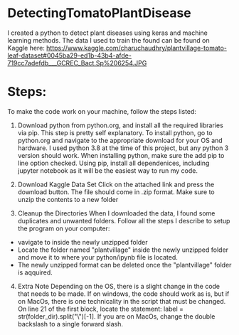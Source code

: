 # DetectingTomatoPlantDisease
I created a python to detect plant diseases using keras and machine learning methods. The data I used to train the found can be found on Kaggle here: https://www.kaggle.com/charuchaudhry/plantvillage-tomato-leaf-dataset#0045ba29-ed1b-43b4-afde-719cc7adefdb___GCREC_Bact.Sp%206254.JPG

#  Steps:
To make the code work on your machine, follow the steps listed:

1. Download python from python.org, and install all the required libraries via pip.
This step is pretty self explanatory. To install python, go to python.org and navigate to the appropriate download for your OS and hardware. I used python 3.8 at the time of this project, but any python 3 version should work. When installing python, make sure the add pip to line option checked. Using pip, install all dependenices, including jupyter notebook as it will be the easiest way to run my code.

2. Download Kaggle Data Set
Click on the attached link and press the download button. The file should come in .zip format. Make sure to unzip the contents to a new folder

3. Cleanup the Directories
When I downloaded the data, I found some duplicates and unwanted folders. Follow all the steps I describe to setup the program on your computer:
- vavigate to inside the newly unzipped folder
- Locate the folder named "plantvillage" inside the newly unzipped folder and move it to where your python/ipynb file is located.
- The newly unzipped format can be deleted once the "plantvillage" folder is aqquired.

4. Extra Note
Depending on the OS, there is a slight change in the code that needs to be made. If on windows, the code should work as is, but if on MacOs, there is one technicality in the script that must be changed. On line 21 of the first block, locate the statement: 
label = str(folder_dir).split("\\")[-1]. If you are on MacOs, change the double backslash to a single forward slash.
